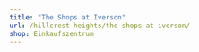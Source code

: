 ```yaml
---
title: "The Shops at Iverson"
url: /hillcrest-heights/the-shops-at-iverson/
shop: Einkaufszentrum
---
```

